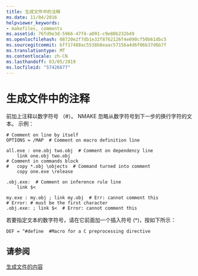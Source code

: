 ```yaml
---
title: 生成文件中的注释
ms.date: 11/04/2016
helpviewer_keywords:
- makefiles, comments
ms.assetid: 76fd9e3d-5966-47f4-a091-c9e80b232b49
ms.openlocfilehash: 08720e2f7db1e32f8762126f4e090cf50b61dbc5
ms.sourcegitcommit: bff17488ac5538b8eaac57156a4d6f06b37d6b7f
ms.translationtype: MT
ms.contentlocale: zh-CN
ms.lasthandoff: 03/05/2019
ms.locfileid: "57426677"
---
```

# <a name="comments-in-a-makefile"></a>生成文件中的注释

前加上注释以数字符号 （#）。 NMAKE 忽略从数字符号到下一步的换行字符的文本。 示例：

```
# Comment on line by itself
OPTIONS = /MAP  # Comment on macro definition line

all.exe : one.obj two.obj  # Comment on dependency line
    link one.obj two.obj
# Comment in commands block
#   copy *.obj \objects  # Command turned into comment
    copy one.exe \release

.obj.exe:  # Comment on inference rule line
    link $<

my.exe : my.obj ; link my.obj  # Err: cannot comment this
# Error: # must be the first character
.obj.exe: ; link $<  # Error: cannot comment this
```

若要指定文本的数字符号，请在它前面加一个插入符号 (**^**)，按如下所示：

```
DEF = ^#define  #Macro for a C preprocessing directive
```

## <a name="see-also"></a>请参阅

[生成文件的内容](../build/contents-of-a-makefile.md)
